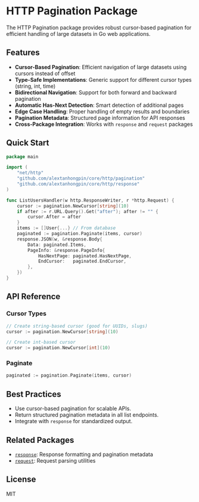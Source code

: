 # HTTP Pagination Package

The HTTP Pagination package provides robust cursor-based pagination for efficient handling of large datasets in Go web applications.

## Features

- **Cursor-Based Pagination**: Efficient navigation of large datasets using cursors instead of offset
- **Type-Safe Implementations**: Generic support for different cursor types (string, int, time)
- **Bidirectional Navigation**: Support for both forward and backward pagination
- **Automatic Has-Next Detection**: Smart detection of additional pages
- **Edge Case Handling**: Proper handling of empty results and boundaries
- **Pagination Metadata**: Structured page information for API responses
- **Cross-Package Integration**: Works with `response` and `request` packages

## Quick Start

```go
package main

import (
    "net/http"
    "github.com/alextanhongpin/core/http/pagination"
    "github.com/alextanhongpin/core/http/response"
)

func ListUsersHandler(w http.ResponseWriter, r *http.Request) {
    cursor := pagination.NewCursor[string](10)
    if after := r.URL.Query().Get("after"); after != "" {
        cursor.After = after
    }
    items := []User{...} // From database
    paginated := pagination.Paginate(items, cursor)
    response.JSON(w, &response.Body{
        Data: paginated.Items,
        PageInfo: &response.PageInfo{
            HasNextPage: paginated.HasNextPage,
            EndCursor:   paginated.EndCursor,
        },
    })
}
```

## API Reference

### Cursor Types

```go
// Create string-based cursor (good for UUIDs, slugs)
cursor := pagination.NewCursor[string](10)

// Create int-based cursor
cursor := pagination.NewCursor[int](10)
```

### Paginate

```go
paginated := pagination.Paginate(items, cursor)
```

## Best Practices

- Use cursor-based pagination for scalable APIs.
- Return structured pagination metadata in all list endpoints.
- Integrate with `response` for standardized output.

## Related Packages

- [`response`](../response/README.md): Response formatting and pagination metadata
- [`request`](../request/README.md): Request parsing utilities

## License

MIT
